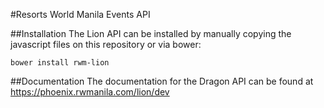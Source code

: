 #Resorts World Manila Events API

##Installation
The Lion API can be installed by manually copying the javascript files on this repository or via bower:

`bower install rwm-lion`

##Documentation
The documentation for the Dragon API can be found at https://phoenix.rwmanila.com/lion/dev